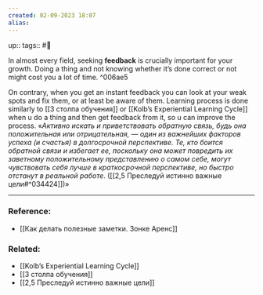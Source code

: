 ```yaml
---
created: 02-09-2023 18:07
alias:
---
```

up:: 
tags:: #🌱 

In almost every field, seeking **feedback** is crucially important for your growth.
Doing a thing and not knowing whether it’s done correct or not might cost you a lot of time. ^006ae5

On contrary, when you get an instant feedback you can look at your weak spots and fix them, or at least be aware of them. Learning process is done similarly to [[3 столпа обучения]] or [[Kolb’s Experiential Learning Cycle]] when u do a thing and then get feedback from it, so u can improve the process. 
«*Активно искать и приветствовать обратную связь, будь она положительная или отрицательная, — один из важнейших факторов успеха (и счастья) в долгосрочной перспективе. Те, кто боится обратной связи и избегает ее, поскольку она может повредить их заветному положительному представлению о самом себе, могут чувствовать себя лучше в краткосрочной перспективе, но быстро отстанут в реальной работе*. ([[2,5 Преследуй истинно важные цели#^034424]])»

---
### Reference:
- [[Как делать полезные заметки. Зонке Аренс]]

### Related:
- [[Kolb’s Experiential Learning Cycle]]
- [[3 столпа обучения]]
- [[2,5 Преследуй истинно важные цели]]
